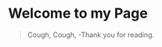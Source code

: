 <h1> Welcome to my Page </h1>
  <body>
  <p></p>
  <Blockquote> Cough, Cough,
  <p1>-Thank you for reading.</p1>
  </Blockquote>
  </body>
